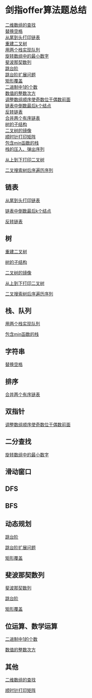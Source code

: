 # 剑指offer算法题总结

[二维数组的查找](https://blog.csdn.net/weixin_42870497/article/details/118095138)<br>
[替换空格](https://blog.csdn.net/weixin_42870497/article/details/118118110)<br>
[从尾到头打印链表](https://blog.csdn.net/weixin_42870497/article/details/118444490)<br>
[重建二叉树](https://blog.csdn.net/weixin_42870497/article/details/118466839)<br>
[用两个栈实现队列](https://blog.csdn.net/weixin_42870497/article/details/118519467)<br>
[旋转数组中的最小数字](https://blog.csdn.net/weixin_42870497/article/details/118582577)<br>
[斐波那契数列](https://blog.csdn.net/weixin_42870497/article/details/118615312)<br>
[跳台阶](https://blog.csdn.net/weixin_42870497/article/details/118640925)<br>
[跳台阶扩展问题](https://blog.csdn.net/weixin_42870497/article/details/118659371)<br>
[矩形覆盖](https://blog.csdn.net/weixin_42870497/article/details/118709489)<br>
[二进制中1的个数](https://blog.csdn.net/weixin_42870497/article/details/118710534)<br>
[数值的整数次方](https://blog.csdn.net/weixin_42870497/article/details/118736946)<br>
[调整数组顺序使奇数位于偶数前面](https://blog.csdn.net/weixin_42870497/article/details/118769048)<br>
[链表中倒数最后k个结点](https://blog.csdn.net/weixin_42870497/article/details/118823424)<br>
[反转链表](https://blog.csdn.net/weixin_42870497/article/details/118862615)<br>
[合并两个有序链表](https://blog.csdn.net/weixin_42870497/article/details/118884466)<br>
[树的子结构](https://blog.csdn.net/weixin_42870497/article/details/118913714?spm=1001.2014.3001.5501)<br>
[二叉树的镜像](https://blog.csdn.net/weixin_42870497/article/details/118943176?spm=1001.2014.3001.5501)<br>
[顺时针打印矩阵](https://blog.csdn.net/weixin_42870497/article/details/119007664?spm=1001.2014.3001.5501)<br>
[包含min函数的栈](https://blog.csdn.net/weixin_42870497/article/details/119037890?spm=1001.2014.3001.5501)<br>
[栈的压入、弹出序列](https://blog.csdn.net/weixin_42870497/article/details/119063635?spm=1001.2014.3001.5501)<br>

[从上到下打印二叉树](https://blog.csdn.net/weixin_42870497/article/details/119083229)<br>

[二叉搜索树后序遍历序列](https://blog.csdn.net/weixin_42870497/article/details/119118354)<br>



## 链表

[从尾到头打印链表](https://blog.csdn.net/weixin_42870497/article/details/118444490)<br>

[链表中倒数最后k个结点](https://blog.csdn.net/weixin_42870497/article/details/118823424)<br>

[反转链表](https://blog.csdn.net/weixin_42870497/article/details/118862615)<br>



## 树

[重建二叉树](https://blog.csdn.net/weixin_42870497/article/details/118466839)<br>

[树的子结构](https://blog.csdn.net/weixin_42870497/article/details/118913714?spm=1001.2014.3001.5501)<br>

[二叉树的镜像](https://blog.csdn.net/weixin_42870497/article/details/118943176?spm=1001.2014.3001.5501)<br>

[从上到下打印二叉树](https://blog.csdn.net/weixin_42870497/article/details/119083229)<br>

[二叉搜索树后序遍历序列](https://blog.csdn.net/weixin_42870497/article/details/119118354)<br>



## 栈、队列

[用两个栈实现队列](https://blog.csdn.net/weixin_42870497/article/details/118519467)<br>

[包含min函数的栈](https://blog.csdn.net/weixin_42870497/article/details/119037890?spm=1001.2014.3001.5501)<br>



## 字符串

[替换空格](https://blog.csdn.net/weixin_42870497/article/details/118118110)<br>



## 排序

[合并两个有序链表](https://blog.csdn.net/weixin_42870497/article/details/118884466)<br>



## 双指针

[调整数组顺序使奇数位于偶数前面](https://blog.csdn.net/weixin_42870497/article/details/118769048)<br>



## 二分查找

[旋转数组中的最小数字](https://blog.csdn.net/weixin_42870497/article/details/118582577)<br>



## 滑动窗口



## DFS



## BFS



## 动态规划

[跳台阶](https://blog.csdn.net/weixin_42870497/article/details/118640925)<br>

[跳台阶扩展问题](https://blog.csdn.net/weixin_42870497/article/details/118659371)<br>

[矩形覆盖](https://blog.csdn.net/weixin_42870497/article/details/118709489)<br>



## 斐波那契数列

[斐波那契数列](https://blog.csdn.net/weixin_42870497/article/details/118615312)<br>

[跳台阶](https://blog.csdn.net/weixin_42870497/article/details/118640925)<br>

[矩形覆盖](https://blog.csdn.net/weixin_42870497/article/details/118709489)<br>



## 位运算、数学运算

[二进制中1的个数](https://blog.csdn.net/weixin_42870497/article/details/118710534)<br>

[数值的整数次方](https://blog.csdn.net/weixin_42870497/article/details/118736946)<br>



## 其他

[二维数组的查找](https://blog.csdn.net/weixin_42870497/article/details/118095138)<br>

[顺时针打印矩阵](https://blog.csdn.net/weixin_42870497/article/details/119007664?spm=1001.2014.3001.5501)<br>



